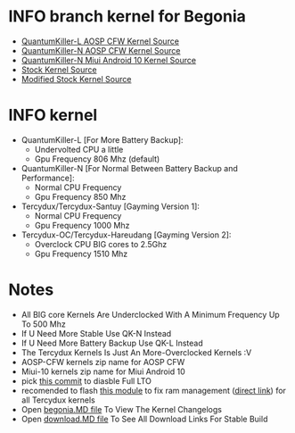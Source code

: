 # INFO branch kernel for Begonia
* <a href="https://github.com/ZyCromerZ/begonia/tree/20200907/qk-l"> QuantumKiller-L AOSP CFW Kernel Source </a>
* <a href="https://github.com/ZyCromerZ/begonia/tree/20200907/qk-n"> QuantumKiller-N AOSP CFW Kernel Source </a>
* <a href="https://github.com/ZyCromerZ/begonia/tree/mi10/20200829-qk-n"> QuantumKiller-N Miui Android 10 Kernel Source </a>
* <a href="https://github.com/ZyCromerZ/begonia/tree/20200907/root-upstream"> Stock Kernel Source </a>
* <a href="https://github.com/ZyCromerZ/begonia/tree/20200907/root-upstream-mod"> Modified Stock Kernel Source </a>

# INFO kernel
* QuantumKiller-L [For More Battery Backup]: 
    * Undervolted CPU a little
    * Gpu Frequency 806 Mhz (default) 
* QuantumKiller-N [For Normal Between Battery Backup and Performance]:
    * Normal CPU Frequency
    * Gpu Frequency 850 Mhz
* Tercydux/Tercydux-Santuy [Gayming Version 1]:
    * Normal CPU Frequency
    * Gpu Frequency 1000 Mhz
* Tercydux-OC/Tercydux-Hareudang [Gayming Version 2]: 
    * Overclock CPU BIG cores to 2.5Ghz
    * Gpu Frequency 1510 Mhz

# Notes
* All BIG core Kernels Are Underclocked With A Minimum Frequency Up To 500 Mhz
* If U Need More Stable Use QK-N Instead
* If U Need More Battery Backup Use QK-L Instead
* The Tercydux Kernels Is Just An More-Overclocked Kernels :V
* AOSP-CFW kernels zip name for AOSP CFW
* Miui-10 kernels zip name for Miui Android 10 
* pick <a href='https://github.com/ZyCromerZ/begonia/commit/c6b99f9745873ce2838f1129234c0fbf96411044'>this commit</a> to diasble Full LTO
* recomended to flash <a href="https://github.com/yc9559/qti-mem-opt/releases">this module</a> to fix ram management (<a href="https://github.com/yc9559/qti-mem-opt/releases/download/7.1/qti-mem-opt-v7.1-20200328.zip">direct link</a>) for all Tercydux kernels
* Open <a href="https://github.com/ZyCromerZ/begonia/blob/changelogs/begonia.MD">begonia.MD file</a> To View The Kernel Changelogs
* Open <a href="https://github.com/ZyCromerZ/begonia/blob/changelogs/download.MD">download.MD file</a> To See All Download Links For Stable Build